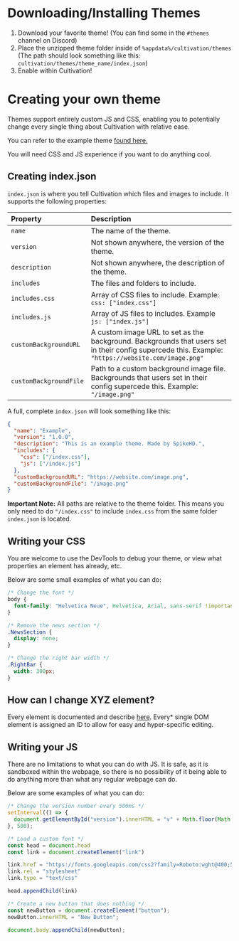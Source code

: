 # Downloading/Installing Themes

1. Download your favorite theme! (You can find some in the `#themes` channel on Discord)
2. Place the unzipped theme folder inside of `%appdata%/cultivation/themes` (The path should look something like this: `cultivation/themes/theme_name/index.json`)
4. Enable within Cultivation!

# Creating your own theme

Themes support entirely custom JS and CSS, enabling you to potentially change every single thing about Cultivation with relative ease.

You can refer to the example theme [found here.](https://cdn.discordapp.com/attachments/992943872479084614/992993575652565002/Example.zip)

You will need CSS and JS experience if you want to do anything cool.

## Creating index.json

`index.json` is where you tell Cultivation which files and images to include. It supports the following properties:

| Property | Description |
| :--- | :--- |
| `name` | The name of the theme. |
| `version` | Not shown anywhere, the version of the theme. |
| `description` | Not shown anywhere, the description of the theme. |
| `includes` | The files and folders to include. |
| `includes.css` | Array of CSS files to include. Example: `css: ["index.css"]` |
| `includes.js` | Array of JS files to includes. Example `js: ["index.js"]` |
| `customBackgroundURL` | A custom image URL to set as the background. Backgrounds that users set in their config supercede this. Example: `"https://website.com/image.png"` |
| `customBackgroundFile` | Path to a custom background image file. Backgrounds that users set in their config supercede this. Example: `"/image.png"` |

A full, complete `index.json` will look something like this:

```json
{
  "name": "Example",
  "version": "1.0.0",
  "description": "This is an example theme. Made by SpikeHD.",
  "includes": {
    "css": ["/index.css"],
    "js": ["/index.js"]
  },
  "customBackgroundURL": "https://website.com/image.png",
  "customBackgroundFile": "/image.png"
}
```

**Important Note:**
All paths are relative to the theme folder. This means you only need to do `"/index.css"` to include `index.css` from the same folder `index.json` is located.

## Writing your CSS

You are welcome to use the DevTools to debug your theme, or view what properties an element has already, etc.

Below are some small examples of what you can do:

```css
/* Change the font */
body {
  font-family: "Helvetica Neue", Helvetica, Arial, sans-serif !important;
}
```
```css
/* Remove the news section */
.NewsSection {
  display: none;
}
```
```css
/* Change the right bar width */
.RightBar {
  width: 300px;
}
```

## How can I change XYZ element?
Every element is documented and describe [here](/docs/elementIds.md). Every\* single DOM element is assigned an ID to allow for easy and hyper-specific editing.

## Writing your JS

There are no limitations to what you can do with JS. It is safe, as it is sandboxed within the webpage, so there is no possibility of it being able to do anything more than what any regular webpage can do.

Below are some examples of what you can do:

```js
/* Change the version number every 500ms */
setInterval(() => {
  document.getElementById("version").innerHTML = "v" + Math.floor(Math.random() * 100);
}, 500);
```
```js
/* Load a custom font */
const head = document.head
const link = document.createElement("link")

link.href = "https://fonts.googleapis.com/css2?family=Roboto:wght@400;500;700&display=swap"
link.rel = "stylesheet"
link.type = "text/css"

head.appendChild(link)
```
```js
/* Create a new button that does nothing */
const newButton = document.createElement("button");
newButton.innerHTML = "New Button";

document.body.appendChild(newButton);
```

